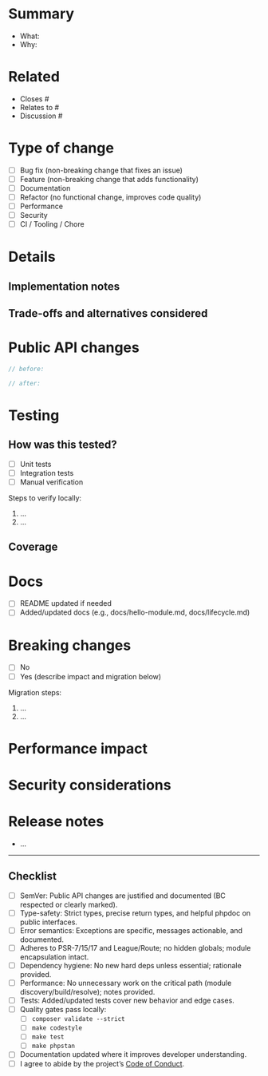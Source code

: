 # Summary
<!-- What does this PR change and why? Keep it concise but informative. -->

- What:
- Why:

# Related
<!-- Link issues, discussions, and context -->
- Closes #
- Relates to #
- Discussion #

# Type of change
<!-- Select one or more that apply -->
- [ ] Bug fix (non-breaking change that fixes an issue)
- [ ] Feature (non-breaking change that adds functionality)
- [ ] Documentation
- [ ] Refactor (no functional change, improves code quality)
- [ ] Performance
- [ ] Security
- [ ] CI / Tooling / Chore

# Details
## Implementation notes
<!-- Key design decisions, notable patterns, and rationale -->

## Trade-offs and alternatives considered
<!-- Summarize options you considered and why this approach was chosen -->

# Public API changes
<!-- Describe any new/changed public APIs with short examples. Note BC impact and SemVer. -->

```php
// before:

// after:
```

# Testing
## How was this tested?
- [ ] Unit tests
- [ ] Integration tests
- [ ] Manual verification

Steps to verify locally:
1. …
2. …

## Coverage
<!-- Mention areas covered by tests and any gaps -->

# Docs
- [ ] README updated if needed
- [ ] Added/updated docs (e.g., docs/hello-module.md, docs/lifecycle.md)

# Breaking changes
- [ ] No
- [ ] Yes (describe impact and migration below)

Migration steps:
1. …
2. …

# Performance impact
<!-- Any measurable impact or reasoning for hot paths (allocations/complexity). Include benchmarks if available. -->

# Security considerations
<!-- Input validation, deserialization, secrets handling, dependency changes, etc. -->

# Release notes
<!-- One-liner or short paragraph for CHANGELOG / release notes -->

- …

---

## Checklist
- [ ] SemVer: Public API changes are justified and documented (BC respected or clearly marked).
- [ ] Type-safety: Strict types, precise return types, and helpful phpdoc on public interfaces.
- [ ] Error semantics: Exceptions are specific, messages actionable, and documented.
- [ ] Adheres to PSR-7/15/17 and League/Route; no hidden globals; module encapsulation intact.
- [ ] Dependency hygiene: No new hard deps unless essential; rationale provided.
- [ ] Performance: No unnecessary work on the critical path (module discovery/build/resolve); notes provided.
- [ ] Tests: Added/updated tests cover new behavior and edge cases.
- [ ] Quality gates pass locally:
  - [ ] `composer validate --strict`
  - [ ] `make codestyle`
  - [ ] `make test`
  - [ ] `make phpstan`
- [ ] Documentation updated where it improves developer understanding.
- [ ] I agree to abide by the project’s [Code of Conduct](./.github/CODE_OF_CONDUCT.md).

<!-- Thank you for contributing to Power Modules! -->